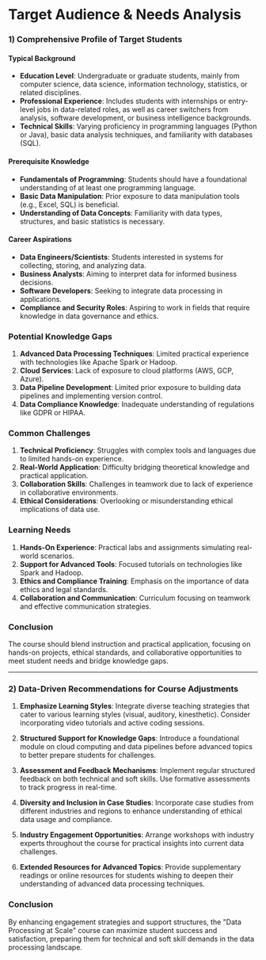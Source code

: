 Target Audience & Needs Analysis
================================

### 1) Comprehensive Profile of Target Students

#### Typical Background
- **Education Level**: Undergraduate or graduate students, mainly from computer science, data science, information technology, statistics, or related disciplines.
- **Professional Experience**: Includes students with internships or entry-level jobs in data-related roles, as well as career switchers from analysis, software development, or business intelligence backgrounds.
- **Technical Skills**: Varying proficiency in programming languages (Python or Java), basic data analysis techniques, and familiarity with databases (SQL).

#### Prerequisite Knowledge
- **Fundamentals of Programming**: Students should have a foundational understanding of at least one programming language.
- **Basic Data Manipulation**: Prior exposure to data manipulation tools (e.g., Excel, SQL) is beneficial.
- **Understanding of Data Concepts**: Familiarity with data types, structures, and basic statistics is necessary.

#### Career Aspirations
- **Data Engineers/Scientists**: Students interested in systems for collecting, storing, and analyzing data.
- **Business Analysts**: Aiming to interpret data for informed business decisions.
- **Software Developers**: Seeking to integrate data processing in applications.
- **Compliance and Security Roles**: Aspiring to work in fields that require knowledge in data governance and ethics.

### Potential Knowledge Gaps
1. **Advanced Data Processing Techniques**: Limited practical experience with technologies like Apache Spark or Hadoop.
2. **Cloud Services**: Lack of exposure to cloud platforms (AWS, GCP, Azure).
3. **Data Pipeline Development**: Limited prior exposure to building data pipelines and implementing version control.
4. **Data Compliance Knowledge**: Inadequate understanding of regulations like GDPR or HIPAA.

### Common Challenges
1. **Technical Proficiency**: Struggles with complex tools and languages due to limited hands-on experience.
2. **Real-World Application**: Difficulty bridging theoretical knowledge and practical application.
3. **Collaboration Skills**: Challenges in teamwork due to lack of experience in collaborative environments.
4. **Ethical Considerations**: Overlooking or misunderstanding ethical implications of data use.

### Learning Needs
1. **Hands-On Experience**: Practical labs and assignments simulating real-world scenarios.
2. **Support for Advanced Tools**: Focused tutorials on technologies like Spark and Hadoop.
3. **Ethics and Compliance Training**: Emphasis on the importance of data ethics and legal standards.
4. **Collaboration and Communication**: Curriculum focusing on teamwork and effective communication strategies.

### Conclusion
The course should blend instruction and practical application, focusing on hands-on projects, ethical standards, and collaborative opportunities to meet student needs and bridge knowledge gaps.

---

### 2) Data-Driven Recommendations for Course Adjustments

1. **Emphasize Learning Styles**: Integrate diverse teaching strategies that cater to various learning styles (visual, auditory, kinesthetic). Consider incorporating video tutorials and active coding sessions.

2. **Structured Support for Knowledge Gaps**: Introduce a foundational module on cloud computing and data pipelines before advanced topics to better prepare students for challenges.

3. **Assessment and Feedback Mechanisms**: Implement regular structured feedback on both technical and soft skills. Use formative assessments to track progress in real-time.

4. **Diversity and Inclusion in Case Studies**: Incorporate case studies from different industries and regions to enhance understanding of ethical data usage and compliance.

5. **Industry Engagement Opportunities**: Arrange workshops with industry experts throughout the course for practical insights into current data challenges.

6. **Extended Resources for Advanced Topics**: Provide supplementary readings or online resources for students wishing to deepen their understanding of advanced data processing techniques.

### Conclusion
By enhancing engagement strategies and support structures, the "Data Processing at Scale" course can maximize student success and satisfaction, preparing them for technical and soft skill demands in the data processing landscape.